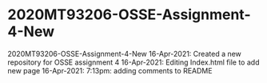 # 2020MT93206-OSSE-Assignment-4-New
2020MT93206-OSSE-Assignment-4-New
16-Apr-2021: Created a new repository for OSSE assignment 4
16-Apr-2021: Editing Index.html file to add new page
16-Apr-2021: 7:13pm: adding comments to README

